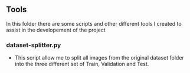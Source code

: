 ## Tools

In this folder there are some scripts and other different tools I created to assist in the developement of the project

### dataset-splitter.py
- This script allow me to split all images from the original dataset folder into the three different set of Train, Validation and Test.
